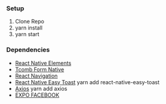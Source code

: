 ### Setup

1. Clone Repo
2. yarn install
3. yarn start

### Dependencies

- [React Native Elements](https://react-native-training.github.io/react-native-elements/)
- [Tcomb Form Native](https://yarnpkg.com/en/package/tcomb-form-native)
- [React Navigation](https://reactnavigation.org/)
- [React Native Easy Toast](https://yarnpkg.com/en/package/react-native-easy-toast) yarn add react-native-easy-toast
- [Axios](https://yarnpkg.com/en/package/axios) yarn add axios
- [EXPO FACEBOOK](https://docs.expo.io/versions/latest/sdk/facebook/)
